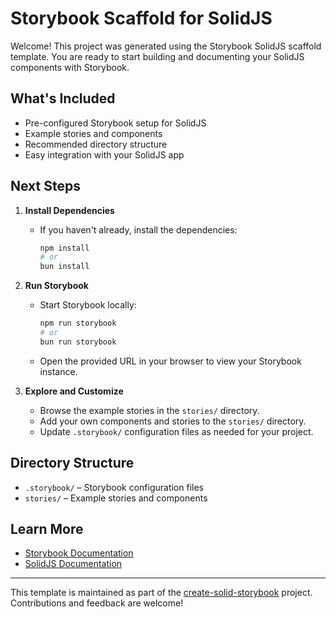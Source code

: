 # Storybook Scaffold for SolidJS

Welcome! This project was generated using the Storybook SolidJS scaffold template. You are ready to start building and documenting your SolidJS components with Storybook.

## What's Included

- Pre-configured Storybook setup for SolidJS
- Example stories and components
- Recommended directory structure
- Easy integration with your SolidJS app

## Next Steps

1. **Install Dependencies**

   - If you haven't already, install the dependencies:
     ```sh
     npm install
     # or
     bun install
     ```

2. **Run Storybook**

   - Start Storybook locally:
     ```sh
     npm run storybook
     # or
     bun run storybook
     ```
   - Open the provided URL in your browser to view your Storybook instance.

3. **Explore and Customize**
   - Browse the example stories in the `stories/` directory.
   - Add your own components and stories to the `stories/` directory.
   - Update `.storybook/` configuration files as needed for your project.

## Directory Structure

- `.storybook/` – Storybook configuration files
- `stories/` – Example stories and components

## Learn More

- [Storybook Documentation](https://storybook.js.org/docs/solid)
- [SolidJS Documentation](https://www.solidjs.com/docs)

---

This template is maintained as part of the [create-solid-storybook](https://github.com/kachurun/create-solid-storybook) project. Contributions and feedback are welcome!
